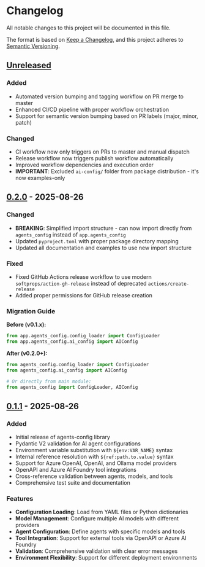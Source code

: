 # Changelog

All notable changes to this project will be documented in this file.

The format is based on [Keep a Changelog](https://keepachangelog.com/en/1.0.0/),
and this project adheres to [Semantic Versioning](https://semver.org/spec/v2.0.0.html).

## [Unreleased]

### Added
- Automated version bumping and tagging workflow on PR merge to master
- Enhanced CI/CD pipeline with proper workflow orchestration
- Support for semantic version bumping based on PR labels (major, minor, patch)

### Changed
- CI workflow now only triggers on PRs to master and manual dispatch
- Release workflow now triggers publish workflow automatically
- Improved workflow dependencies and execution order
- **IMPORTANT**: Excluded `ai-config/` folder from package distribution - it's now examples-only

## [0.2.0] - 2025-08-26

### Changed
- **BREAKING**: Simplified import structure - can now import directly from `agents_config` instead of `app.agents_config`
- Updated `pyproject.toml` with proper package directory mapping
- Updated all documentation and examples to use new import structure

### Fixed
- Fixed GitHub Actions release workflow to use modern `softprops/action-gh-release` instead of deprecated `actions/create-release`
- Added proper permissions for GitHub release creation

### Migration Guide
**Before (v0.1.x):**
```python
from app.agents_config.config_loader import ConfigLoader
from app.agents_config.ai_config import AIConfig
```

**After (v0.2.0+):**
```python
from agents_config.config_loader import ConfigLoader
from agents_config.ai_config import AIConfig

# Or directly from main module:
from agents_config import ConfigLoader, AIConfig
```

## [0.1.1] - 2025-08-26

### Added
- Initial release of agents-config library
- Pydantic V2 validation for AI agent configurations
- Environment variable substitution with `${env:VAR_NAME}` syntax
- Internal reference resolution with `${ref:path.to.value}` syntax
- Support for Azure OpenAI, OpenAI, and Ollama model providers
- OpenAPI and Azure AI Foundry tool integrations
- Cross-reference validation between agents, models, and tools
- Comprehensive test suite and documentation

### Features
- **Configuration Loading**: Load from YAML files or Python dictionaries
- **Model Management**: Configure multiple AI models with different providers
- **Agent Configuration**: Define agents with specific models and tools
- **Tool Integration**: Support for external tools via OpenAPI or Azure AI Foundry
- **Validation**: Comprehensive validation with clear error messages
- **Environment Flexibility**: Support for different deployment environments

[Unreleased]: https://github.com/kdcllc/agents_config/compare/v0.2.0...HEAD
[0.2.0]: https://github.com/kdcllc/agents_config/compare/v0.1.1...v0.2.0
[0.1.1]: https://github.com/kdcllc/agents_config/releases/tag/v0.1.1